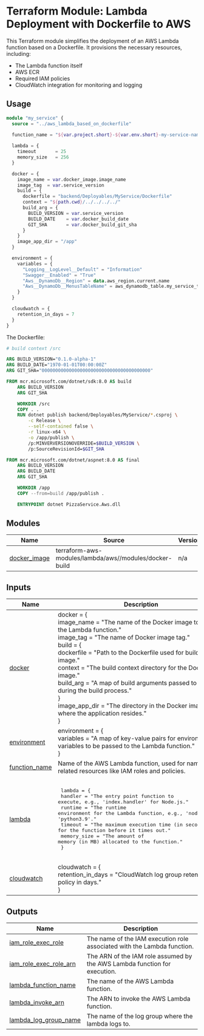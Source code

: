 # Terraform Module: Lambda Deployment with Dockerfile to AWS
This Terraform module simplifies the deployment of an AWS Lambda function based on a Dockerfile. It provisions the necessary resources, including:

- The Lambda function itself
- AWS ECR
- Required IAM policies
- CloudWatch integration for monitoring and logging

## Usage

```terraform
module "my_service" {
  source = "../aws_lambda_based_on_dockerfile"
  
  function_name = "${var.project.short}-${var.env.short}-my-service-name"

  lambda = {
    timeout       = 25
    memory_size   = 256
  }

  docker = {
    image_name = var.docker_image.image_name
    image_tag  = var.service_version
    build = {
      dockerfile = "backend/Deployables/MyService/Dockerfile"
      context = "${path.cwd}/../../../../"
      build_arg = {
        BUILD_VERSION = var.service_version
        BUILD_DATE    = var.docker_build_date
        GIT_SHA       = var.docker_build_git_sha
      }
    }
    image_app_dir = "/app"
  }

  environment = {
    variables = {
      "Logging__LogLevel__Default" = "Information"
      "Swagger__Enabled" = "True"
      "Aws__DynamoDb__Region" = data.aws_region.current.name
      "Aws__DynamoDb__MenusTableName" = aws_dynamodb_table.my_service_table.name
    }
  }

  cloudwatch = {
    retention_in_days = 7
  }
}
```

The Dockerfile:
```Dockerfile
# build context /src

ARG BUILD_VERSION="0.1.0-alpha-1"
ARG BUILD_DATE="1970-01-01T00:00:00Z"
ARG GIT_SHA="0000000000000000000000000000000000000000"

FROM mcr.microsoft.com/dotnet/sdk:8.0 AS build
    ARG BUILD_VERSION
    ARG GIT_SHA

    WORKDIR /src
    COPY . .
    RUN dotnet publish backend/Deployables/MyService/*.csproj \
        -c Release \
        --self-contained false \
        -r linux-x64 \
        -o /app/publish \
        /p:MINVERVERSIONOVERRIDE=$BUILD_VERSION \
        /p:SourceRevisionId=$GIT_SHA

FROM mcr.microsoft.com/dotnet/aspnet:8.0 AS final
    ARG BUILD_VERSION
    ARG BUILD_DATE
    ARG GIT_SHA

    WORKDIR /app
    COPY --from=build /app/publish .

    ENTRYPOINT dotnet PizzaService.Aws.dll

```

<!-- BEGIN_TF_DOCS -->
## Modules

| Name | Source | Version |
|------|--------|---------|
| <a name="module_docker_image"></a> [docker\_image](#module\_docker\_image) | terraform-aws-modules/lambda/aws//modules/docker-build | n/a |

## Inputs

| Name | Description | Type | Default | Required |
|------|-------------|------|---------|:--------:|
| <a name="input_docker"></a> [docker](#input\_docker) | docker = {<br/>      image\_name    = "The name of the Docker image to use for the Lambda function."<br/>      image\_tag     = "The name of Docker image tag."<br/>      build         = {<br/>        dockerfile  = "Path to the Dockerfile used for building the image."<br/>        context     = "The build context directory for the Docker image."<br/>        build\_arg   = "A map of build arguments passed to Docker during the build process."<br/>      }<br/>      image\_app\_dir = "The directory in the Docker image where the application resides."<br/>    } | <pre>object({<br/>    image_name    = string<br/>    image_tag     = string<br/>    build = object({<br/>      dockerfile  = string<br/>      context     = string<br/>      build_arg   = map(string)<br/>    })<br/>    image_app_dir = string<br/>  })</pre> | n/a | yes |
| <a name="input_environment"></a> [environment](#input\_environment) | environment = {<br/>      variables = "A map of key-value pairs for environment variables to be passed to the Lambda function."<br/>    } | <pre>object({<br/>    variables = map(string)<br/>  })</pre> | n/a | yes |
| <a name="input_function_name"></a> [function\_name](#input\_function\_name) | Name of the AWS Lambda function, used for naming related resources like IAM roles and policies. | `string` | n/a | yes |
| <a name="input_lambda"></a> [lambda](#input\_lambda) | <pre><br/>    lambda = {<br/>      handler     = "The entry point function to execute, e.g., 'index.handler' for Node.js."<br/>      runtime     = "The runtime environment for the Lambda function, e.g., 'nodejs14.x', 'python3.9'."<br/>      timeout     = "The maximum execution time (in seconds) for the function before it times out."<br/>      memory\_size = "The amount of memory (in MB) allocated to the function."<br/>    }<br/>    </pre> | <pre>object({<br/>    timeout     = number<br/>    memory_size = number<br/>  })</pre> | n/a | yes |
| <a name="input_cloudwatch"></a> [cloudwatch](#input\_cloudwatch) | cloudwatch = {<br/>      retention\_in\_days = "CloudWatch log group retention policy in days."<br/>    } | <pre>object({<br/>    retention_in_days = number<br/>  })</pre> | <pre>{<br/>  "retention_in_days": 14<br/>}</pre> | no |

## Outputs

| Name | Description |
|------|-------------|
| <a name="output_iam_role_exec_role"></a> [iam\_role\_exec\_role](#output\_iam\_role\_exec\_role) | The name of the IAM execution role associated with the Lambda function. |
| <a name="output_iam_role_exec_role_arn"></a> [iam\_role\_exec\_role\_arn](#output\_iam\_role\_exec\_role\_arn) | The ARN of the IAM role assumed by the AWS Lambda function for execution. |
| <a name="output_lambda_function_name"></a> [lambda\_function\_name](#output\_lambda\_function\_name) | The name of the AWS Lambda function. |
| <a name="output_lambda_invoke_arn"></a> [lambda\_invoke\_arn](#output\_lambda\_invoke\_arn) | The ARN to invoke the AWS Lambda function. |
| <a name="output_lambda_log_group_name"></a> [lambda\_log\_group\_name](#output\_lambda\_log\_group\_name) | The name of the log group where the lambda logs to. |
<!-- END_TF_DOCS -->
